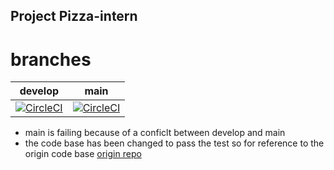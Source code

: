 ## Project Pizza-intern
 
# branches

| develop | main |
|   --------------    |   -----------      |
|  [![CircleCI](https://dl.circleci.com/status-badge/img/gh/brunoblaise/intern-pizza/tree/develop.svg?style=svg)](https://dl.circleci.com/status-badge/redirect/gh/brunoblaise/intern-pizza/tree/develop) |  [![CircleCI](https://dl.circleci.com/status-badge/img/gh/brunoblaise/intern-pizza/tree/main.svg?style=svg)](https://dl.circleci.com/status-badge/redirect/gh/brunoblaise/intern-pizza/tree/main)       |


* main is failing because of a conficlt between develop and main 
* the code base has been changed to pass the test so for reference to the origin code base [origin repo](https://github.com/brunoblaise/pizza-travisci)


